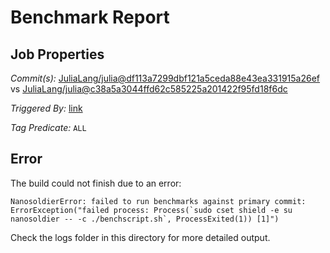 # Benchmark Report

## Job Properties

*Commit(s):* [JuliaLang/julia@df113a7299dbf121a5ceda88e43ea331915a26ef](https://github.com/JuliaLang/julia/commit/df113a7299dbf121a5ceda88e43ea331915a26ef) vs [JuliaLang/julia@c38a5a3044ffd62c585225a201422f95fd18f6dc](https://github.com/JuliaLang/julia/commit/c38a5a3044ffd62c585225a201422f95fd18f6dc)

*Triggered By:* [link](https://github.com/JuliaLang/julia/pull/18457#issuecomment-269918145)

*Tag Predicate:* `ALL`

## Error

The build could not finish due to an error:

```
NanosoldierError: failed to run benchmarks against primary commit: ErrorException("failed process: Process(`sudo cset shield -e su nanosoldier -- -c ./benchscript.sh`, ProcessExited(1)) [1]")
```

Check the logs folder in this directory for more detailed output.

